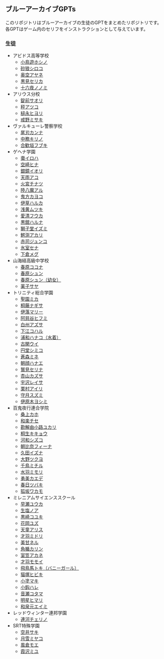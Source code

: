 ## ブルーアーカイブGPTs
このリポジトリはブルーアーカイブの生徒のGPTをまとめたリポジトリです。  
各GPTはゲーム内のセリフをインストラクションとして与えています。
### 生徒
- アビドス高等学校
	- [小鳥遊ホシノ](https://chat.openai.com/g/g-JxqrnLyXl-xiao-niao-you-hosino)
	- [砂狼シロコ](https://chat.openai.com/g/g-KKR9gE6kW-sha-lang-siroko)
 	- [奥空アヤネ](https://chat.openai.com/g/g-534J499AZ-ao-kong-ayane)
	- [黒見セリカ](https://chat.openai.com/g/g-hjQRz87Zv-hei-jian-serika)
 	- [十六夜ノノミ](https://chat.openai.com/g/g-IFYA5Eq6L-shi-liu-ye-nonomi)
- アリウス分校
	- [錠前サオリ](https://chat.openai.com/g/g-m7XHgQ56X-ding-qian-saori)
 	- [秤アツコ](https://chat.openai.com/g/g-2f1pMCeU7-cheng-atuko)
  	- [槌永ヒヨリ](https://chat.openai.com/g/g-PccJI3BhX-chui-yong-hiyori)
  	- [戒野ミサキ](https://chat.openai.com/g/g-NoaYVTERB-jie-ye-misaki)
- ヴァルキューレ警察学校
	- [尾刃カンナ](https://chat.openai.com/g/g-a6SGloBDA-wei-ren-kanna)
 	- [中務キリノ](https://chat.openai.com/g/g-G1M3J0kcl-zhong-wu-kirino)
	- [合歓垣フブキ](https://chat.openai.com/g/g-Dmn2MIPCS-he-huan-yuan-hubuki) 
- ゲヘナ学園
	- [棗イロハ](https://chat.openai.com/g/g-wv0MWaMJo-zao-iroha)
 	- [空崎ヒナ](https://chat.openai.com/g/g-1m9VDhb2s-kong-qi-hina)
	- [銀鏡イオリ](https://chat.openai.com/g/g-mthmtSed2-yin-jing-iori)
	- [天雨アコ](https://chat.openai.com/g/g-SihFblrMx-tian-yu-ako)
 	- [火宮チナツ](https://chat.openai.com/g/g-P4mpjfCr9-huo-gong-tinatu)
 	- [陸八魔アル](https://chat.openai.com/g/g-IT8AclQWg-lu-ba-mo-aru)
  	- [鬼方カヨコ](https://chat.openai.com/g/g-SWSkssXt2-gui-fang-kayoko)
  	- [伊草ハルカ](https://chat.openai.com/g/g-VgtfgscSB-yi-cao-haruka)
	- [浅黄ムツキ](https://chat.openai.com/g/g-S4USVcz2v-qian-huang-mutuki)
 	- [愛清フウカ](https://chat.openai.com/g/g-2v0W0p8Gm-ai-qing-huuka)
  	- [黒舘ハルナ](https://chat.openai.com/g/g-62hvYxUNv-hei-guan-haruna)
  	- [獅子堂イズミ](https://chat.openai.com/g/g-PkDnhL72W-shi-zi-tang-izumi)
  	- [鰐渕アカリ](https://chat.openai.com/g/g-qRfepkELh-e-yuan-akari)
  	- [赤司ジュンコ](https://chat.openai.com/g/g-whwx2QAUY-chi-si-ziyunko)
  	- [氷室セナ](https://chat.openai.com/g/g-AlBezWRjH-bing-shi-sena)
  	- [下倉メグ](https://chat.openai.com/g/g-l5E2r0nKc-xia-cang-megu)
- 山海経高級中学校
	- [春原ココナ](https://chat.openai.com/g/g-KoiKSE77a-chun-yuan-kokona)
 	- [春原シュン](https://chat.openai.com/g/g-O0Gc13xMK-chun-yuan-siyun)
	- [春原シュン（幼女）](https://chat.openai.com/g/g-PLvFWwkVC-chun-yuan-siyun)
 	- [薬子サヤ](https://chat.openai.com/g/g-alZaQoRz4-yao-zi-saya)
- トリニティ総合学園
	- [聖園ミカ](https://chat.openai.com/g/g-BvoSGLDLH-sheng-yuan-mika)
 	- [桐藤ナギサ](https://chat.openai.com/g/g-T6jjROWGb-tong-teng-nagisa)
	- [伊落マリー](https://chat.openai.com/g/g-h65yt5S0w-yi-luo-mari)
	- [阿慈谷ヒフミ](https://chat.openai.com/g/g-sHvwwXlD0-a-ci-gu-hihumi)
	- [白州アズサ](https://chat.openai.com/g/g-pT7eY62W3-bai-zhou-azusa)
	- [下江コハル](https://chat.openai.com/g/g-Km2wmW0Px-xia-jiang-koharu)
	- [浦和ハナコ（水着）](https://chat.openai.com/g/g-Kmh6ec7Ox-pu-he-hanako)
 	- [古関ウイ](https://chat.openai.com/g/g-Ye06CxB2y-gu-guan-ui)
  	- [円堂シミコ](https://chat.openai.com/g/g-TCe9ZeBcJ-yuan-tang-simiko)
  	- [蒼森ミネ](https://chat.openai.com/g/g-M4QoLtSo0-cang-sen-mine) 
  	- [朝顔ハナエ](https://chat.openai.com/g/g-Wy4mDlCAa-zhao-yan-hanae)
  	- [鷲見セリナ](https://chat.openai.com/g/g-T3XpNwPzb-jiu-jian-serina)
	- [杏山カズサ](https://chat.openai.com/g/g-bCIYCNpyf-xing-shan-kazusa)
	- [宇沢レイサ](https://chat.openai.com/g/g-R0WQ2HAx5-yu-ze-reisa)
 	- [栗村アイリ](https://chat.openai.com/g/g-tlXbwzyAp-li-cun-airi)
  	- [守月スズミ](https://chat.openai.com/g/g-U8Z0XMLuH-shou-yue-suzumi)
 	- [伊原木ヨシミ](https://chat.openai.com/g/g-2ew4j5VNH-yi-yuan-mu-yosimi)
- 百鬼夜行連合学院
	- [桑上カホ](https://chat.openai.com/g/g-wWkXHdIEP-sang-shang-kaho)
	- [和楽チセ](https://chat.openai.com/g/g-DqW7kPMhl-he-le-tise)
 	- [勘解由小路ユカリ](https://chat.openai.com/g/g-ekbNQalvM-kan-jie-you-xiao-lu-yukari)
 	- [桐生キキョウ](https://chat.openai.com/g/g-dX9SmTHLy-tong-sheng-kikiyou)
 	- [河和シズコ](https://chat.openai.com/g/g-1sHLqhzPW-he-he-sizuko)
  	- [朝比奈フィーナ](https://chat.openai.com/g/g-0pcywu7Dx-zhao-bi-nai-huina)
	- [久田イズナ](https://chat.openai.com/g/g-0aFTSJNBt-jiu-tian-izuna)
 	- [大野ツクヨ](https://chat.openai.com/g/g-geqnK1si2-da-ye-tukuyo)
 	- [千鳥ミチル](https://chat.openai.com/g/g-8zCvVchxl-qian-niao-mitiru)
  	- [水羽ミモリ](https://chat.openai.com/g/g-VeoL718Qn-shui-yu-mimori)
  	- [勇美カエデ](https://chat.openai.com/g/g-Dv7JxAI3F-yong-mei-kaede)
  	- [春日ツバキ](https://chat.openai.com/g/g-mFI4jChqw-chun-ri-tubaki)
  	- [狐坂ワカモ](https://chat.openai.com/g/g-eHtK8lRkF-hu-ban-wakamo)
- ミレニアムサイエンススクール
	- [早瀬ユウカ](https://chat.openai.com/g/g-8MI3MJpOg-zao-lai-yuuka)
 	- [生塩ノア](https://chat.openai.com/g/g-2oN3hSxQb-sheng-yan-noa)
	- [黒崎コユキ](https://chat.openai.com/g/g-7P9Hj2yCe-hei-qi-koyuki)
	- [花岡ユズ](https://chat.openai.com/g/g-EauHEQnl2-hua-gang-yuzu)
	- [天童アリス](https://chat.openai.com/g/g-WTrM167Sz-tian-tong-arisu)
	- [才羽ミドリ](https://chat.openai.com/g/g-kMIDdIlMc-cai-yu-midori)
 	- [美甘ネル](https://chat.openai.com/g/g-a9xKp5MV7-mei-gan-neru)
  	- [角楯カリン](https://chat.openai.com/g/g-hFOMFx0Sb-jiao-shun-karin)
  	- [室笠アカネ](https://chat.openai.com/g/g-bcj0WEwZe-shi-li-akane)
	- [才羽モモイ](https://chat.openai.com/g/g-5KodNwSuG-cai-yu-momoi)
	- [飛鳥馬トキ（バニーガール）](https://chat.openai.com/g/g-vbFA9RV8C-fei-niao-ma-toki)
	- [猫塚ヒビキ](https://chat.openai.com/g/g-NdI0LUUq9-mao-zhong-hibiki)
 	- [小塗マキ](https://chat.openai.com/g/g-P3AR4qsfg-xiao-tu-maki)
  	- [小鈎ハレ](https://chat.openai.com/g/g-Oz26TONPl-xiao-gou-hare)
  	- [音瀬コタマ](https://chat.openai.com/g/g-Uk3U6bd5c-yin-lai-kotama)
	- [明星ヒマリ](https://chat.openai.com/g/g-Tcplj9N0X-ming-xing-himari)
 	- [和泉元エイミ](https://chat.openai.com/g/g-wAkt9BJqu-he-quan-yuan-eimi)
- レッドウィンター連邦学園
	- [連河チェリノ](https://chat.openai.com/g/g-5UpfT0WOQ-lian-he-tierino) 
- SRT特殊学園
    - [空井サキ](https://chat.openai.com/g/g-i5rwCRoR7-kong-jing-saki)
    - [月雪ミヤコ](https://chat.openai.com/g/g-aMzMNGH7J-yue-xue-miyako)
    - [風倉モエ](https://chat.openai.com/g/g-R3pSjbb65-feng-cang-moe)
    - [霞沢ミユ](https://chat.openai.com/g/g-XUaNnRFeF-xia-ze-miyu)
